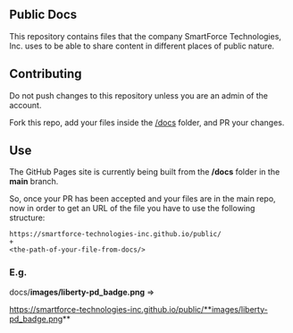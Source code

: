 ## Public Docs

This repository contains files that the company SmartForce Technologies, Inc. uses to be able to share content in different places of public nature.


## Contributing

Do not push changes to this repository unless you are an admin of the account.

Fork this repo, add your files inside the [/docs](https://github.com/Smartforce-Technologies-Inc/public/tree/main/docs) folder, and PR your changes.

## Use

The GitHub Pages site is currently being built from the **/docs** folder in the **main** branch. 

So, once your PR has been accepted and your files are in the main repo, now in order to get an URL of the file you have to use the following structure:

```
https://smartforce-technologies-inc.github.io/public/
+
<the-path-of-your-file-from-docs/>
```

### E.g.

docs/**images/liberty-pd_badge.png** =>

https://smartforce-technologies-inc.github.io/public/**images/liberty-pd_badge.png**

